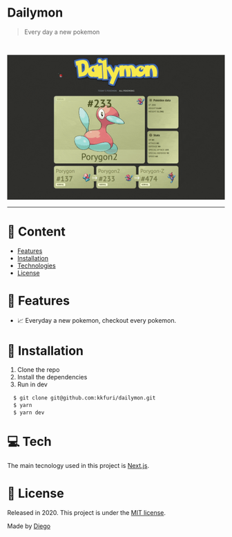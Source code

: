 # Dailymon

> Every day a new pokemon

<br />
<p align="center"><img src=".github/dailymon.gif?raw=true"/></p>

---

# :pushpin: Content

- [Features](#rocket-features)
- [Installation](#construction_worker-installation)
- [Technologies](#computer-tech)
- [License](#closed_book-license)

# :rocket: Features

- 📈 Everyday a new pokemon, checkout every pokemon.

# :construction_worker: Installation

1. Clone the repo
2. Install the dependencies
3. Run in dev

```bash
  $ git clone git@github.com:kkfuri/dailymon.git
  $ yarn
  $ yarn dev
```

# :computer: Tech

The main tecnology used in this project is [Next.js](https://nextjs.org/).

# :closed_book: License

Released in 2020.
This project is under the [MIT license](https://github.com/kkfuri/dailymon/blob/master/LICENSE).

Made by [Diego](https://github.com/kkfuri)
